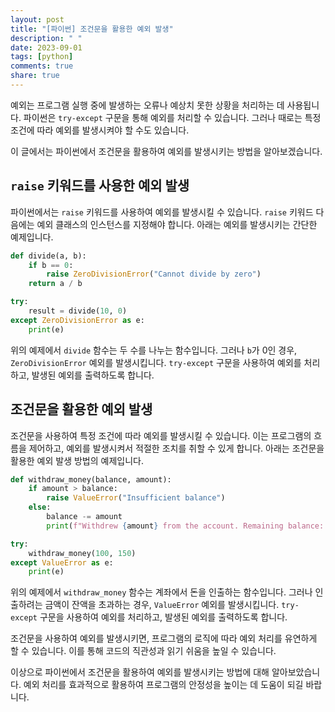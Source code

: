 ```yaml
---
layout: post
title: "[파이썬] 조건문을 활용한 예외 발생"
description: " "
date: 2023-09-01
tags: [python]
comments: true
share: true
---
```


예외는 프로그램 실행 중에 발생하는 오류나 예상치 못한 상황을 처리하는 데 사용됩니다. 파이썬은 `try-except` 구문을 통해 예외를 처리할 수 있습니다. 그러나 때로는 특정 조건에 따라 예외를 발생시켜야 할 수도 있습니다. 

이 글에서는 파이썬에서 조건문을 활용하여 예외를 발생시키는 방법을 알아보겠습니다.

## `raise` 키워드를 사용한 예외 발생

파이썬에서는 `raise` 키워드를 사용하여 예외를 발생시킬 수 있습니다. `raise` 키워드 다음에는 예외 클래스의 인스턴스를 지정해야 합니다. 아래는 예외를 발생시키는 간단한 예제입니다.

```python
def divide(a, b):
    if b == 0:
        raise ZeroDivisionError("Cannot divide by zero")
    return a / b

try:
    result = divide(10, 0)
except ZeroDivisionError as e:
    print(e)
```

위의 예제에서 `divide` 함수는 두 수를 나누는 함수입니다. 그러나 `b`가 0인 경우, `ZeroDivisionError` 예외를 발생시킵니다. `try-except` 구문을 사용하여 예외를 처리하고, 발생된 예외를 출력하도록 합니다.

## 조건문을 활용한 예외 발생

조건문을 사용하여 특정 조건에 따라 예외를 발생시킬 수 있습니다. 이는 프로그램의 흐름을 제어하고, 예외를 발생시켜서 적절한 조치를 취할 수 있게 합니다. 아래는 조건문을 활용한 예외 발생 방법의 예제입니다.

```python
def withdraw_money(balance, amount):
    if amount > balance:
        raise ValueError("Insufficient balance")
    else:
        balance -= amount
        print(f"Withdrew {amount} from the account. Remaining balance: {balance}")

try:
    withdraw_money(100, 150)
except ValueError as e:
    print(e)
```

위의 예제에서 `withdraw_money` 함수는 계좌에서 돈을 인출하는 함수입니다. 그러나 인출하려는 금액이 잔액을 초과하는 경우, `ValueError` 예외를 발생시킵니다. `try-except` 구문을 사용하여 예외를 처리하고, 발생된 예외를 출력하도록 합니다.

조건문을 사용하여 예외를 발생시키면, 프로그램의 로직에 따라 예외 처리를 유연하게 할 수 있습니다. 이를 통해 코드의 직관성과 읽기 쉬움을 높일 수 있습니다.

이상으로 파이썬에서 조건문을 활용하여 예외를 발생시키는 방법에 대해 알아보았습니다. 예외 처리를 효과적으로 활용하여 프로그램의 안정성을 높이는 데 도움이 되길 바랍니다.